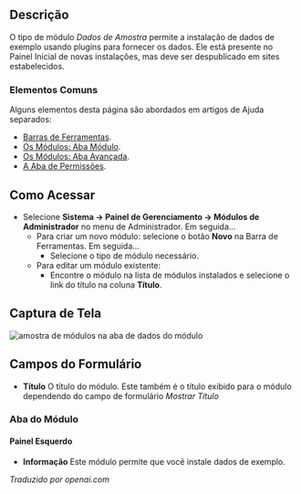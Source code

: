 <!-- Filename: Help4.x:Admin_Modules:_Sample_Data  / Display title: Módulos: Dados de Amostra -->

## Descrição

O tipo de módulo *Dados de Amostra* permite a instalação de dados de exemplo usando plugins para fornecer os dados. Ele está presente no Painel Inicial de novas instalações, mas deve ser despublicado em sites estabelecidos.

### Elementos Comuns

Alguns elementos desta página são abordados em artigos de Ajuda separados:

* [Barras de Ferramentas](jdocmanual?article=help/common-elements/toolbars).
* [Os Módulos: Aba Módulo](jdocmanual?article=help/modules/modules-module-tab).
* [Os Módulos: Aba Avançada](jdocmanual?article=help/modules/modules-advanced-tab).
* [A Aba de Permissões](jdocmanual?article=help/common-elements/edit-permissions).

## Como Acessar

- Selecione **Sistema → Painel de Gerenciamento → Módulos de Administrador** no
  menu de Administrador. Em seguida...
  - Para criar um novo módulo: selecione o botão **Novo** na Barra de Ferramentas. Em seguida...
    - Selecione o tipo de módulo necessário.
  - Para editar um módulo existente:
    - Encontre o módulo na lista de módulos instalados e selecione o
      link do título na coluna **Título**.

## Captura de Tela

![amostra de módulos na aba de dados do módulo](../../../pt/images/modules-admin/modules-sample-data-module-tab.png)

## Campos do Formulário

- **Título** O título do módulo. Este também é o título exibido
  para o módulo dependendo do campo de formulário *Mostrar Título*

### Aba do Módulo

#### Painel Esquerdo

- **Informação** Este módulo permite que você instale dados de exemplo.

*Traduzido por openai.com*

